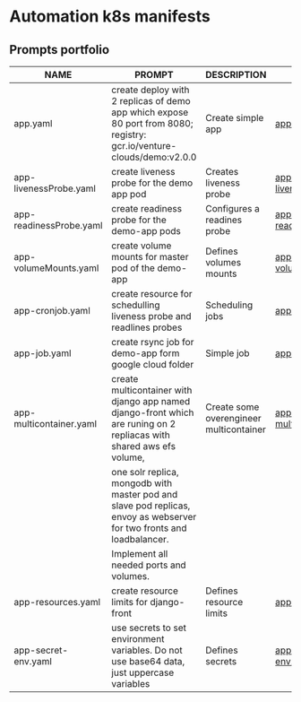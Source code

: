 # Automation k8s manifests

## Prompts portfolio

| NAME                    | PROMPT                                                                                                                | DESCRIPTION                             | EXAMPLE                                                                                                              |
| ----------------------- | --------------------------------------------------------------------------------------------------------------------- | --------------------------------------- | -------------------------------------------------------------------------------------------------------------------- |
| app.yaml                | create deploy with 2 replicas of demo app which expose 80 port from 8080; registry: gcr.io/venture-clouds/demo:v2.0.0 | Create simple app                       | [app.yaml](https://github.com/Searge/automation-k8s-manifests/blob/main/yaml/app.yaml)                               |
| app-livenessProbe.yaml  | create liveness probe for the demo app pod                                                                            | Creates liveness probe                  | [app-livenessProbe.yaml](https://github.com/Searge/automation-k8s-manifests/blob/main/yaml/app-livenessProbe.yaml)   |
| app-readinessProbe.yaml | create readiness probe for the demo-app pods                                                                          | Configures a readines probe             | [app-readinessProbe.yaml](https://github.com/Searge/automation-k8s-manifests/blob/main/yaml/app-readinessProbe.yaml) |
| app-volumeMounts.yaml   | create volume mounts for master pod of the demo-app                                                                   | Defines volumes mounts                  | [app-volumeMounts.yaml](https://github.com/Searge/automation-k8s-manifests/blob/main/yaml/app-volumeMounts.yaml)     |
| app-cronjob.yaml        | create resource for schedulling liveness probe and readlines probes                                                   | Scheduling jobs                         | [app-cronjob.yaml](https://github.com/Searge/automation-k8s-manifests/blob/main/yaml/app-cronjob.yaml)               |
| app-job.yaml            | create rsync job for demo-app form google cloud folder                                                                | Simple job                              | [app-job.yaml](https://github.com/Searge/automation-k8s-manifests/blob/main/yaml/app-job.yaml)                       |
| app-multicontainer.yaml | create multicontainer with django app named django-front which are runing on 2 repliacas with shared aws efs volume,  | Create some overengineer multicontainer | [app-multicontainer.yaml](https://github.com/Searge/automation-k8s-manifests/blob/main/yaml/app-multicontainer.yaml) |
|                         | one solr replica, mongodb with master pod and slave pod replicas, envoy as webserver for two fronts and loadbalancer. |                                         |                                                                                                                      |
|                         | Implement all needed ports and volumes.                                                                               |                                         |                                                                                                                      |
| app-resources.yaml      | create resource limits for django-front                                                                               | Defines resource limits                 | [app-resources.yaml](https://github.com/Searge/automation-k8s-manifests/blob/main/yaml/app-resources.yaml)           |
| app-secret-env.yaml     | use secrets to set environment variables. Do not use base64 data, just uppercase variables                            | Defines secrets                         | [app-secret-env.yaml](https://github.com/Searge/automation-k8s-manifests/blob/main/yaml/app-secret-env.yaml)         |

